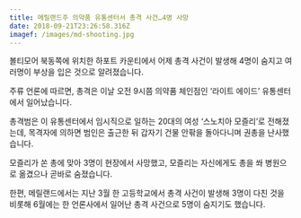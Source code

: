 ```yaml
---
title: 메릴랜드주 의약품 유통센터서 총격 사건…4명 사망
date: 2018-09-21T23:26:58.316Z
imagef: /images/md-shooting.jpg
---
```

볼티모어 북동쪽에 위치한 하포트 카운티에서 어제 총격 사건이 발생해 4명이 숨지고 여러명이 부상을 입은 것으로 알려졌습니다.

주류 언론에 따르면, 총격은 이날 오전 9시쯤 의약품 체인점인 ‘라이트 에이드’ 유통센터에서 일어났습니다.

총격범은 이 유통센터에서 임시직으로 일하는 20대의 여성 ‘스노치아 모즐리’로 전해졌는데, 목격자에 의하면 범인은 출근한 뒤 갑자기 건물 안팎을 돌아다니며 권총을 난사했습니다.

모즐리가 쏜 총에 맞아 3명이 현장에서 사망했고, 모즐리는 자신에게도 총을 쏴 병원으로 옮겼으나 곧바로 숨졌습니다.

한편, 메릴랜드에서는 지난 3월 한 고등학교에서 총격 사건이 발생해 3명이 다친 것을 비롯해 6월에는 한 언론사에서 일어난 총격 사건으로 5명이 숨지기도 했습니다.

